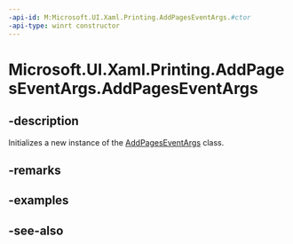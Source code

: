 ```yaml
---
-api-id: M:Microsoft.UI.Xaml.Printing.AddPagesEventArgs.#ctor
-api-type: winrt constructor
---
```


<!-- Method syntax
public AddPagesEventArgs()
-->

# Microsoft.UI.Xaml.Printing.AddPagesEventArgs.AddPagesEventArgs

## -description
Initializes a new instance of the [AddPagesEventArgs](addpageseventargs.md) class.

## -remarks

## -examples

## -see-also
